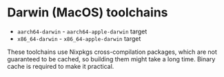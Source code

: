 # Darwin (MacOS) toolchains

* `aarch64-darwin` - `aarch64-apple-darwin` target
* `x86_64-darwin` - `x86_64-apple-darwin` target

These toolchains use Nixpkgs cross-compilation packages, which
are not guaranteed to be cached, so building them might take a
long time. Binary cache is required to make it practical.
